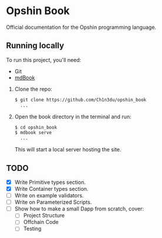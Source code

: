# Opshin Book

Official documentation for the Opshin programming language.

## Running locally

To run this project, you'll need:
- Git
- [mdBook](https://rust-lang.github.io/mdBook/guide/installation.html)

1. Clone the repo:
   ```sh
   $ git clone https://github.com/Ch1n3du/opshin_book
     ...
   ```
3. Open the book directory in the terminal and run: 
   ```sh
   $ cd opshin_book
   $ mdbook serve
     ...
   ```
   This will start a local server hosting the site.

## TODO

- [x] Write Primitive types section.
- [x] Write Container types section.
- [ ] Write on example validators.
- [ ] Write on Parameterized Scripts.
- [ ] Show how to make a small Dapp from scratch, cover:
  - [ ] Project Structure
  - [ ] Offchain Code
  - [ ] Testing
